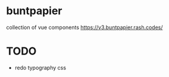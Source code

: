 # buntpapier
collection of vue components
https://v3.buntpapier.rash.codes/

# TODO
- redo typography css
